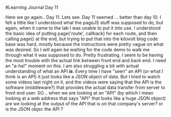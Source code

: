 #Learning Journal Day 11

Here we go again.. Day 11.  Lets see.  Day 11 seemed ... better than day 10.  I felt a little like I understood what the pageJS stuff was supposed to do, but again, when it came to the lab I was unable to put it into use.  I understood the basic idea of putting page('route', callback) for each route, and then calling page() at the end, but trying to put that into the kilovolt blog code base was hard, mostly because the instructions were pretty vague on what was desired.  So I will again be waiting for the code demo to walk me through what it was supposed to do.  Pretty frustrating.  I seem to be having the most trouble with the actual link between front end and back end. I need an "a-ha!" moment on this.  I am also struggling a bit with actual understanding of what an API <em><b>is</b></em>.  Every time I have "seen" an API (or what I think is an API) it just looks like a JSON object of data.  But I tried to watch some videos last night on it, and the videos were saying that the API is the software (middleware?) that provides the actual data transfer from server to front end user.  SO... when we are looking at an "API" (by which I mean looking at a web address that says "API" that looks like a huge JSON object) are we looking at the output of the API that is on that company's server? or is the JSON objec the API ?  
